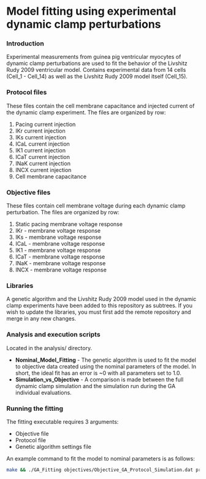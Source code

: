 # Model fitting using experimental dynamic clamp perturbations

### Introduction
Experimental measurements from guinea pig ventricular myocytes of dynamic clamp
perturbations are used to fit the behavior of the Livshitz Rudy 2009 ventricular
model. Contains experimental data from 14 cells (Cell_1 - Cell_14) as well as
the Livshitz Rudy 2009 model itself (Cell_15).


### Protocol files
These files contain the cell membrane capacitance and injected current of the
dynamic clamp experiment. The files are organized by row:
  1. Pacing current injection
  2. IKr current injection
  3. IKs current injection
  4. ICaL current injection
  5. IK1 current injection
  6. ICaT current injection
  7. INaK current injection
  8. INCX current injection
  9. Cell membrane capacitance


### Objective files
These files contain cell membrane voltage during each dynamic clamp
perturbation. The files are organized by row:
  1. Static pacing membrane voltage response
  2. IKr - membrane voltage response
  3. IKs - membrane voltage response
  4. ICaL - membrane voltage response
  5. IK1 - membrane voltage response
  6. ICaT - membrane voltage response
  7. INaK - membrane voltage response
  8. INCX - membrane voltage response


### Libraries
A genetic algorithm and the Livshitz Rudy 2009 model used in the dynamic clamp
experiments have been added to this repository as subtrees. If you wish to
update the libraries, you must first add the remote repository and merge in any
new changes.

### Analysis and execution scripts
Located in the analysis/ directory.
  * **Nominal_Model_Fitting** - The genetic algorithm is used to fit the model
    to objective data created using the nominal parameters of the model. In
    short, the ideal fit has an error is ~0 with all parameters set to 1.0.
  * **Simulation_vs_Objective** - A comparison is made between the full dynamic
    clamp simulation and the simulation run during the GA individual
    evaluations.

### Running the fitting
The fitting executable requires 3 arguments:
  * Objective file
  * Protocol file
  * Genetic algorithm settings file

An example command to fit the model to nominal parameters is as follows:
```sh
make && ./GA_Fitting objectives/Objective_GA_Protocol_Simulation.dat protocols/Protocol_DynClamp_Simulation.dat settings.ga
```